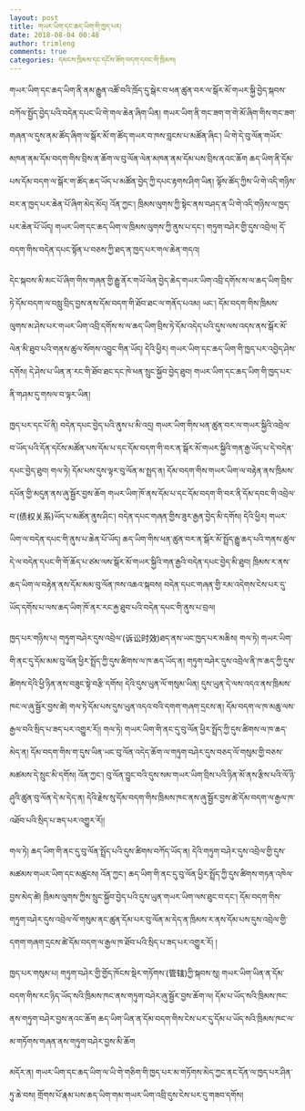 ```yaml
---
layout: post
title: གཡར་ཡིག་དང་ཆད་ཡིག་གི་ཁྱད་པར།
date: 2018-08-04 00:48
author: trimleng
comments: true
categories: དམངས་ཁྲིམས་དང་དངོས་ཟོག་བདག་དབང་གི་ཁྲིམས།
---
```

གཡར་ཡིག་དང་ཆད་ཡིག་ནི་ནམ་རྒྱུན་འཚོ་བའི་ཁྲོད་དུ་སྒེར་བ་ཕན་ཚུན་བར་ལ་སྒོར་མོ་གཡར་སྐྱི་བྱེད་སྐབས་བཀོལ་སྤྱོད་བྱེད་པའི་བདེན་དཔང་ཡི་གེ་གལ་ཆེན་ཞིག་ཡིན། གཡར་ཡིག་ནི་གང་ཟག་ག་གེ་མོ་ཞིག་གིས་གང་ཟག་གཞན་ལ་དུས་ནམ་ཚོད་ཞིག་ལ་སྒོར་མོ་ག་ཚོད་གཡར་བ་ཁས་བླངས་པ་མཚོན་ཞིང་། ཡི་གེ་དེ་བུ་ལོན་གཡོར་མཁན་ནམ་དོམ་བདག་གིས་བྲིས་ན་ཆོག་ལ་བུ་ལོན་ལེན་མཁན་ནམ་དོམ་པས་བྲིས་ནའང་ཆོག ཆད་ཡིག་ནི་དོམ་པས་དོམ་བདག་ལ་སྒོར་ག་ཚོད་ཆད་ཡོད་པ་མཚོན་བྱེད་ཀྱི་དཔང་རྟགས་ཤིག་ཡིན། ལྟོས་ཚོད་ཀྱིས་ཡི་གེ་འདི་གཉིས་བར་ན་ཁྱད་པར་ཆེན་པོ་ཞིག་མེད་མོད། འོན་ཀྱང་། ཁྲིམས་ལུགས་ཀྱི་སྟེང་ནས་བཤད་ན་ཡི་གེ་འདི་གཉིས་ལ་ཁྱད་པར་ཆེན་པོ་ཡོད། གཡར་ཡིག་དང་ཆད་ཡིག་ལ་ཁྲིམས་ལུགས་ཀྱི་ནུས་པ་དང་། གཏུག་བཤེར་གྱི་དུས་འབྲེལ། དོ་བདག་གིས་བདེན་དཔང་སྟོན་པ་བཅས་ཀྱི་ཐད་ན་ཁྱད་པར་གལ་ཆེན་གདའ།

<!--more-->དེང་སྐབས་མི་མང་པོ་ཞིག་གིས་གཞན་གྱི་རྒྱུ་ནོར་གཡོ་ལེན་བྱེད་ཆེད་གཡར་ཡིག་འབྲི་དགོས་ས་ལ་ཆད་ཡིག་བྲིས་ཏེ་དོམ་བདག་ལ་བསླུ་བྲིད་བྱས་ནས་དོམ་བདག་གི་ཐོབ་ཐང་ལ་གནོད་པའམ། ཡང་། དོམ་བདག་གིས་ཁྲིམས་ལུགས་མ་ཤེས་པར་གཡར་ཡིག་འབྲི་དགོས་ས་ལ་ཆད་ཡིག་བྲིས་ཏེ་དོམ་འདེད་པའི་དུས་ལས་འདས་ནས་སྒོར་མོ་ལེན་མི་ཐུབ་པའི་གནས་ཚུལ་སོགས་འབྱུང་གིན་ཡོད། དེའི་ཕྱིར། གཡར་ཡིག་དང་ཆད་ཡིག་གི་ཁྱད་པར་འབྱེད་ཤེས་དགོས། དེ་ཤེས་པ་ཡིན་ན་རང་གི་ཐོབ་ཐང་དང་ཁེ་ཕན་སྲུང་སྐྱོབ་བྱེད་ཐུབ། གཡར་ཡིག་དང་ཆད་ཡིག་གི་ཁྱད་པར་ནི་གཤམ་དུ་གསལ་བ་ལྟར་ཡིན།

ཁྱད་པར་དང་པོ་ནི། བདེན་དཔང་བྱེད་པའི་ནུས་པ་མི་འདྲ། གཡར་ཡིག་གིས་ཕན་ཚུན་བར་ལ་གཡར་སྐྱིའི་འབྲེལ་བ་ཡོད་པའི་དོན་དངོས་མཚོན་པས་དོམ་པ་དང་དོམ་བདག་གི་བར་ན་སྒོར་མོ་གཡར་སྐྱིའི་གན་རྒྱ་ཡོད་པ་དེ་བདེན་དཔང་བྱེད་ཐུབ། གལ་ཏེ། དོམ་པས་དུས་ལྟར་བུ་ལོན་མ་སྤྲད་ན། དོམ་བདག་གིས་གཡར་ཡིག་ལ་བརྟེན་ནས་ཁྲིམས་དཔོན་གྱི་མདུན་ནས་ཞུ་སྦྱོར་བྱས་ཆོག གཡར་ཡིག་ཁོ་ནས་དོམ་པ་དང་དོམ་བདག་གི་བར་ནི་དོམ་དབང་གི་འབྲེལ་བ་(债权关系)ཡོད་པ་མཚོན་ནུས་ཤིང་། བདེན་དཔང་གཞན་གྱིས་ཟུར་རྒྱན་བྱེད་མི་དགོས། དེའི་ཕྱིར། གཡར་ཡིག་ལ་བདེན་དཔང་གི་ནུས་པ་ཆེན་པོ་ཡོད། ཆད་ཡིག་གིས་ཕན་ཚུན་བར་ན་སྒོར་མོ་སྤྲོད་རྒྱུ་ཆད་པའི་གནས་ཚུལ་དེ་ལ་བདེན་དཔང་གི་གོ་ཆོད་པ་ཙམ་ལས་སྒོར་མོ་གཡར་སྐྱིའི་གན་རྒྱའི་བདེན་དཔང་བྱེད་མི་ཐུབ། ཁྲིམས་ར་ནས་ཆད་ཡིག་ལ་བརྟེན་ནས་དོམ་མམ་བུ་ལོན་ཁས་འཆའ་སྐབས། བདེན་དཔང་གཞན་གྱི་རམ་འདེགས་ངེས་པར་དུ་ཡོད་དགོས་པ་ལས་ཆད་ཡིག་ཁོ་ནར་རང་རྐྱ་ཐུབ་པའི་བདེན་དཔང་གི་ནུས་པ་བྲལ།

ཁྱད་པར་གཉིས་པ། གཏུག་བཤེར་དུས་འབྲེལ་(诉讼时效)ཐད་ནས་ཡང་ཁྱད་པར་མཆིས། གལ་ཏེ། གཡར་ཡིག་གི་ནང་དུ་དོམ་མམ་བུ་ལོན་ཕྱིར་སྤྲོད་ཀྱི་དུས་ཚིགས་ལ་ཁ་ཆད་ཡོད་ན། གཏུག་བཤེར་དུས་འབྲེལ་ནི་ཁ་ཆད་ཀྱི་དུས་ཚིགས་དེའི་ཕྱི་ཉིན་ནས་བཟུང་སྟེ་བརྩི་དགོས། དེའི་དུས་ཡུན་ལོ་གསུམ་ཡིན། དུས་ཡུན་དེ་ལས་འདའ་ནས་ཁྲིམས་ཁང་ལ་ཞུ་སྦྱོར་བྱས་ཚེ། གལ་ཏེ་དོམ་པས་དུས་ཡུན་འདའ་བའི་དགག་གཞག་དྲངས་ན། དོམ་བདག་ལ་ཁ་མཆུ་ལས་རྒྱལ་བའི་སྲིད་པ་ཟད་པར་འགྱུར་རོ།། གལ་ཏེ། གཡར་ཡིག་གི་ནང་དུ་བུ་ལོན་ཕྱིར་སྤྲོད་ཀྱི་དུས་ཚིགས་ལ་ཁ་ཆད་མེད་ན། དོམ་བདག་གིས་ག་དུས་ཡིན་ཡང་བུ་ལོན་འདེད་ཆོག་ལ་གཏུག་བཤེར་དུས་བཅད་ལོ་གསུམ་གྱི་བཅས་མཚམས་དེ་སྲུང་མི་དགོས། འོན་ཀྱང་། བུ་ལོན་བྱུང་བའི་དུས་སམ་གཡར་ཡིག་བྲིས་པའི་ཉིན་མོ་ནས་རྩིས་པའི་ལོ་ཉི་ཤུའི་ཚུན་བུ་ལོན་དེ་མ་དེད་ན། དེའི་རྗེས་སུ་དོམ་བདག་གིས་ཁྲིམས་ཁང་ནས་ཞུ་སྦྱོར་བྱས་ཚེ་དོམ་བདག་ལ་རྒྱལ་ཁ་འཐོབ་པའི་སྲིད་པ་ཟད་པར་འགྱུར་རོ།།

གལ་ཏེ། ཆད་ཡིག་གི་ནང་དུ་བུ་ལོན་སྤྲོད་པའི་དུས་ཚིགས་བཀོད་ཡོད་ན། དེའི་གཏུག་བཤེར་དུས་འབྲེལ་གྱི་དུས་མཚམས་གཡར་ཡིག་དང་མཚུངས། འོན་ཀྱང་། ཆད་ཡིག་གི་ནང་དུ་བུ་ལོན་ཕྱིར་སྤྲོད་ཀྱི་དུས་ཚིགས་གཏན་འཁེལ་བྱས་མེད་ཚེ། ཁྲིམས་ལུགས་ཀྱིས་སྲུང་སྐྱོབ་བྱེད་པའི་དུས་ཡུན་གཡར་ཡིག་ལས་ཐུང་བ་དང་། དོམ་བདག་གིས་གཏུག་བཤེར་དུས་འབྲེལ་ལོ་གསུམ་ནང་ཚུན་དོམ་པར་བུ་ལོན་མ་དེད་ན་ཁྲིམས་ར་ནས་དོམ་པས་དུས་འབྲེལ་གྱི་དགག་གཞག་དྲངས་ཚེ་དོམ་བདག་ལ་རྒྱལ་ཁ་ཐོབ་པའི་སྲིད་པ་ཟད་པར་འགྱུར་རོ། །

ཁྱད་པར་གསུམ་པ། གཏུག་བཤེར་གྱི་གྱོད་ཁོངས་སྡེར་གཏོགས་(管辖)ཀྱི་སྐབས་སུ། གཡར་ཡིག་ཡིན་ན་དོམ་བདག་གིས་རང་ཉིད་ཡོད་སའི་ཁྲིམས་ཁང་ནས་གཏུག་བཤེར་ཞུ་སྦྱོར་བྱས་ཆོག་ལ། དོམ་པ་ཡོད་སའི་ཁྲིམས་ཁང་ནས་གཏུག་བཤེར་བྱས་ནའང་ཆོག ཆད་ཡིག་ཡིན་ན་དོམ་བདག་གིས་ངེས་པར་དུ་དོམ་པ་ཡོད་སའི་ཁྲིམས་ཁང་ལ་མ་གཏོགས་གཞན་ནས་གཏུག་བཤེར་བྱས་མི་ཆོག

མདོར་ན། གཡར་ཡིག་དང་ཆད་ཡིག་ལ་ཡི་གེ་གཅིག་གི་ཁྱད་པར་མ་གཏོགས་མེད་ཀྱང་ནང་དོན་ལ་ཁྱད་པར་ཤིན་ཏུ་ཆེ་བས། གྲོགས་པོ་རྣམ་པས་ཆད་ཡིག་གམ་གཡར་ཡིག་འབྲི་དུས་ངེས་པར་དུ་གཟབ་དགོས།
